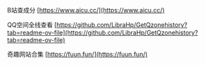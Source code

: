 B站查成分
[https://www.aicu.cc/](https://www.aicu.cc/)

QQ空间全线查看
[https://github.com/LibraHp/GetQzonehistory?tab=readme-ov-file](https://github.com/LibraHp/GetQzonehistory?tab=readme-ov-file)

奇趣网站合集
[https://fuun.fun/](https://fuun.fun/)